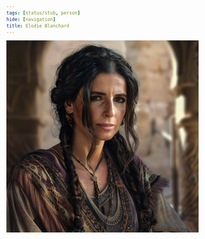 ```yaml
---
tags: [status/stub, person]
hide: [navigation]
title: Elodie Blanchard
---
```


![Elodie Blanchard](../../assets/elodie-blanchard.png)